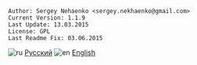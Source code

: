 	Author: Sergey Nehaenko <sergey.nekhaenko@gmail.com>
	Current Version: 1.1.9
	Last Update: 13.03.2015
	License: GPL
	Last Readme Fix: 03.06.2015
	
![ru](http://detector.endorphinua.ru/images/ru.png) [Русский](https://github.com/endorphinua/browser-os-device-detect#ru)
![en](http://detector.endorphinua.ru/images/en.png) [English](https://github.com/endorphinua/browser-os-device-detect#en)
